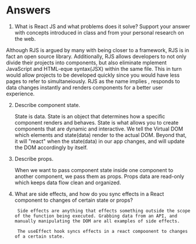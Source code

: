 # Answers

1. What is React JS and what problems does it solve? Support your answer with concepts introduced in class and from your personal research on the web.

Although RJS is argued by many with being closer to a framework, RJS is in fact an open source library. Additionally, RJS allows developers to not only divide their projects into components, but also eliminate mplement JavaScript and HTML-eque syntax(JSX) within the same file. This in turn would allow projects to be developed quickly since you would have less pages to refer to simultaneiously. RJS as the name implies , responds to data changes instantly and renders components for a better user experience.

2. Describe component state.

   State is data. State is an object that determines how a specific component renders and behaves. State is what allows you to create components that are dynamic and interactive. We tell the Virtual DOM which elements and state(data) render to the actual DOM. Beyond that, it will "react" when the state(data) in our app changes, and will update the DOM accordingly by itself.

3. Describe props.

    When we want to pass component state inside one component to another component, we pass them as props. Props data are read-only which keeps data flow clean and organized.


4. What are side effects, and how do you sync effects in a React component to changes of certain state or props?

        Side effects are anything that effects something outside the scope of the function being executed. Grabbing data from an API, and manually manipulating the DOM are all examples of side effects.

        The useEffect hook syncs effects in a react compoonent to changes of a certain state.


